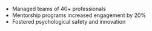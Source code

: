 - Managed teams of 40+ professionals
- Mentorship programs increased engagement by 20%
- Fostered psychological safety and innovation
